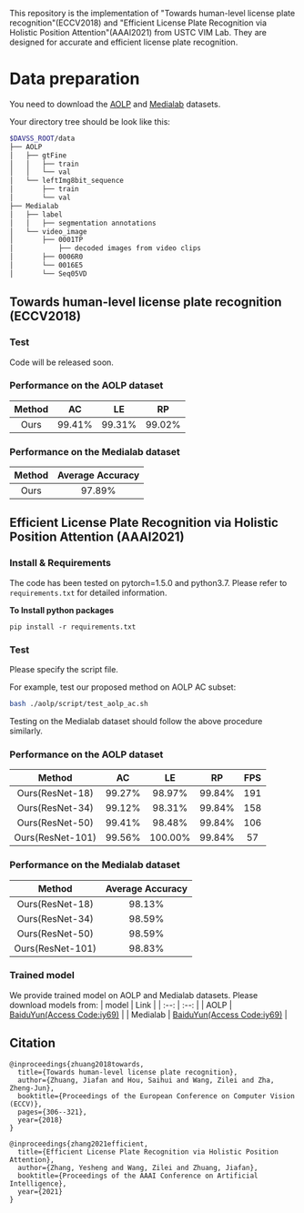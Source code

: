 This repository is the implementation of "Towards human-level license plate recognition"(ECCV2018) and "Efficient License Plate Recognition via Holistic Position Attention"(AAAI2021) from USTC VIM Lab. They are designed for accurate and efficient license plate recognition.

# Data preparation
You need to download the [AOLP](http://aolpr.ntust.edu.tw/lab/) and [Medialab](http://www.medialab.ntua.gr/research/LPRdatabase.html) datasets.

Your directory tree should be look like this:
````bash
$DAVSS_ROOT/data
├── AOLP
│   ├── gtFine
│   │   ├── train
│   │   └── val
│   └── leftImg8bit_sequence
│       ├── train
│       └── val
├── Medialab
│   ├── label
│   │   ├── segmentation annotations
│   └── video_image
│       ├── 0001TP
│           ├── decoded images from video clips
│       ├── 0006R0
│       └── 0016E5
│       └── Seq05VD
````

## Towards human-level license plate recognition (ECCV2018)
### Test
Code will be released soon.

### Performance on the AOLP dataset
| Method | AC | LE | RP |
| :-: | :-: | :-: | :-: |
| Ours | 99.41% | 99.31% | 99.02% |

### Performance on the Medialab dataset
| Method | Average Accuracy |
| :-: | :-: |
| Ours | 97.89% |

## Efficient License Plate Recognition via Holistic Position Attention (AAAI2021)
### Install & Requirements
The code has been tested on pytorch=1.5.0 and python3.7. Please refer to `requirements.txt` for detailed information.

**To Install python packages**
```
pip install -r requirements.txt
```

### Test
Please specify the script file.

For example, test our proposed method on AOLP AC subset:
````bash
bash ./aolp/script/test_aolp_ac.sh
````

Testing on the Medialab dataset should follow the above procedure similarly.

### Performance on the AOLP dataset
| Method | AC | LE | RP | FPS |
| :-: | :-: | :-: | :-: | :-: |
| Ours(ResNet-18) | 99.27% | 98.97% | 99.84% | 191 |
| Ours(ResNet-34) | 99.12% | 98.31% | 99.84% | 158 |
| Ours(ResNet-50) | 99.41% | 98.48% | 99.84% | 106 |
| Ours(ResNet-101) | 99.56% | 100.00% | 99.84% | 57 |

### Performance on the Medialab dataset
| Method | Average Accuracy |
| :-: | :-: |
| Ours(ResNet-18) | 98.13% |
| Ours(ResNet-34) | 98.59% |
| Ours(ResNet-50) | 98.59% |
| Ours(ResNet-101) | 98.83% |

### Trained model
We provide trained model on AOLP and Medialab datasets. Please download models from:
| model | Link |
| :--: | :--: |
| AOLP | [BaiduYun(Access Code:iy69)](https://pan.baidu.com/s/1-hdhe-CPf3sMPWVFzlUebQ) |
| Medialab | [BaiduYun(Access Code:iy69)](https://pan.baidu.com/s/1-hdhe-CPf3sMPWVFzlUebQ) |


## Citation
```
@inproceedings{zhuang2018towards,
  title={Towards human-level license plate recognition},
  author={Zhuang, Jiafan and Hou, Saihui and Wang, Zilei and Zha, Zheng-Jun},
  booktitle={Proceedings of the European Conference on Computer Vision (ECCV)},
  pages={306--321},
  year={2018}
}

@inproceedings{zhang2021efficient,
  title={Efficient License Plate Recognition via Holistic Position Attention},
  author={Zhang, Yesheng and Wang, Zilei and Zhuang, Jiafan},
  booktitle={Proceedings of the AAAI Conference on Artificial Intelligence},
  year={2021}
}
```